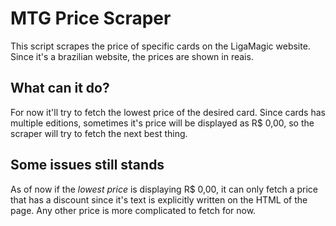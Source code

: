 # MTG Price Scraper

This script scrapes the price of specific cards on the LigaMagic website. Since it's a brazilian website, the prices are shown in reais.

## What can it do?

For now it'll try to fetch the lowest price of the desired card. Since cards has multiple editions, sometimes it's price will be displayed as R$ 0,00, so the scraper will try to fetch the next best thing. 

## Some issues still stands

As of now if the _lowest price_ is displaying R$ 0,00, it can only fetch a price that has a discount since it's text is explicitly written on the HTML of the page. Any other price is more complicated to fetch for now.

